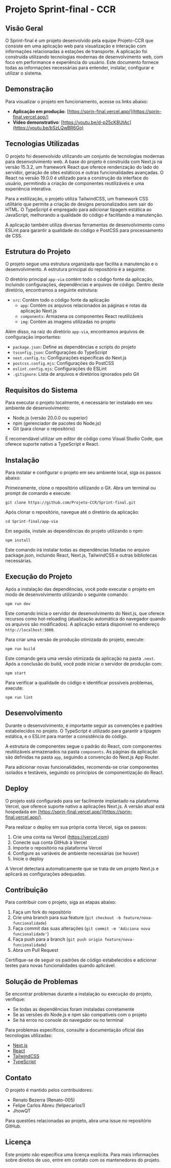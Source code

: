 # Projeto Sprint-final - CCR

## Visão Geral

O Sprint-final é um projeto desenvolvido pela equipe Projeto-CCR que consiste em uma aplicação web para visualização e interação com informações relacionadas a estações de transporte. A aplicação foi construída utilizando tecnologias modernas de desenvolvimento web, com foco em performance e experiência do usuário. Este documento fornece todas as informações necessárias para entender, instalar, configurar e utilizar o sistema.

## Demonstração

Para visualizar o projeto em funcionamento, acesse os links abaixo:

- **Aplicação em produção**: [https://sprin-final.vercel.app/](https://sprin-final.vercel.app/)
- **Vídeo demonstrativo**: [https://youtu.be/d-p25cK8UtAc](https://youtu.be/bSzLQwBR6Go)

## Tecnologias Utilizadas

O projeto foi desenvolvido utilizando um conjunto de tecnologias modernas para desenvolvimento web. A base do projeto é construída com Next.js na versão 15.3.2, um framework React que oferece renderização do lado do servidor, geração de sites estáticos e outras funcionalidades avançadas. O React na versão 19.0.0 é utilizado para a construção da interface do usuário, permitindo a criação de componentes reutilizáveis e uma experiência interativa.

Para a estilização, o projeto utiliza TailwindCSS, um framework CSS utilitário que permite a criação de designs personalizados sem sair do HTML. O TypeScript é empregado para adicionar tipagem estática ao JavaScript, melhorando a qualidade do código e facilitando a manutenção.

A aplicação também utiliza diversas ferramentas de desenvolvimento como ESLint para garantir a qualidade do código e PostCSS para processamento de CSS.

## Estrutura do Projeto

O projeto segue uma estrutura organizada que facilita a manutenção e o desenvolvimento. A estrutura principal do repositório é a seguinte:

O diretório principal `app-via` contém todo o código fonte da aplicação, incluindo configurações, dependências e arquivos de código. Dentro deste diretório, encontramos a seguinte estrutura:

- `src`: Contém todo o código fonte da aplicação
  - `app`: Contém os arquivos relacionados às páginas e rotas da aplicação Next.js
  - `components`: Armazena os componentes React reutilizáveis
  - `img`: Contém as imagens utilizadas no projeto

Além disso, na raiz do diretório `app-via`, encontramos arquivos de configuração importantes:

- `package.json`: Define as dependências e scripts do projeto
- `tsconfig.json`: Configurações do TypeScript
- `next.config.ts`: Configurações específicas do Next.js
- `postcss.config.mjs`: Configurações do PostCSS
- `eslint.config.mjs`: Configurações do ESLint
- `.gitignore`: Lista de arquivos e diretórios ignorados pelo Git

## Requisitos do Sistema

Para executar o projeto localmente, é necessário ter instalado em seu ambiente de desenvolvimento:

- Node.js (versão 20.0.0 ou superior)
- npm (gerenciador de pacotes do Node.js)
- Git (para clonar o repositório)

É recomendável utilizar um editor de código como Visual Studio Code, que oferece suporte nativo a TypeScript e React.

## Instalação

Para instalar e configurar o projeto em seu ambiente local, siga os passos abaixo:

Primeiramente, clone o repositório utilizando o Git. Abra um terminal ou prompt de comando e execute:

```
git clone https://github.com/Projeto-CCR/Sprint-final.git
```

Após clonar o repositório, navegue até o diretório da aplicação:

```
cd Sprint-final/app-via
```

Em seguida, instale as dependências do projeto utilizando o npm:

```
npm install
```

Este comando irá instalar todas as dependências listadas no arquivo package.json, incluindo React, Next.js, TailwindCSS e outras bibliotecas necessárias.

## Execução do Projeto

Após a instalação das dependências, você pode executar o projeto em modo de desenvolvimento utilizando o seguinte comando:

```
npm run dev
```

Este comando inicia o servidor de desenvolvimento do Next.js, que oferece recursos como hot-reloading (atualização automática do navegador quando os arquivos são modificados). A aplicação estará disponível no endereço `http://localhost:3000`.

Para criar uma versão de produção otimizada do projeto, execute:

```
npm run build
```

Este comando gera uma versão otimizada da aplicação na pasta `.next`. Após a conclusão do build, você pode iniciar o servidor de produção com:

```
npm start
```

Para verificar a qualidade do código e identificar possíveis problemas, execute:

```
npm run lint
```

## Desenvolvimento

Durante o desenvolvimento, é importante seguir as convenções e padrões estabelecidos no projeto. O TypeScript é utilizado para garantir a tipagem estática, e o ESLint para manter a consistência do código.

A estrutura de componentes segue o padrão do React, com componentes reutilizáveis armazenados na pasta `components`. As páginas da aplicação são definidas na pasta `app`, seguindo a convenção do Next.js App Router.

Para adicionar novas funcionalidades, recomenda-se criar componentes isolados e testáveis, seguindo os princípios de componentização do React.

## Deploy

O projeto está configurado para ser facilmente implantado na plataforma Vercel, que oferece suporte nativo a aplicações Next.js. A versão atual está hospedada em [https://sprin-final.vercel.app/](https://sprin-final.vercel.app/).

Para realizar o deploy em sua própria conta Vercel, siga os passos:

1. Crie uma conta na Vercel (https://vercel.com)
2. Conecte sua conta GitHub à Vercel
3. Importe o repositório na plataforma Vercel
4. Configure as variáveis de ambiente necessárias (se houver)
5. Inicie o deploy

A Vercel detectará automaticamente que se trata de um projeto Next.js e aplicará as configurações adequadas.

## Contribuição

Para contribuir com o projeto, siga as etapas abaixo:

1. Faça um fork do repositório
2. Crie uma branch para sua feature (`git checkout -b feature/nova-funcionalidade`)
3. Faça commit das suas alterações (`git commit -m 'Adiciona nova funcionalidade'`)
4. Faça push para a branch (`git push origin feature/nova-funcionalidade`)
5. Abra um Pull Request

Certifique-se de seguir os padrões de código estabelecidos e adicionar testes para novas funcionalidades quando aplicável.

## Solução de Problemas

Se encontrar problemas durante a instalação ou execução do projeto, verifique:

- Se todas as dependências foram instaladas corretamente
- Se as versões do Node.js e npm são compatíveis com o projeto
- Se há erros no console do navegador ou no terminal

Para problemas específicos, consulte a documentação oficial das tecnologias utilizadas:
- [Next.js](https://nextjs.org/docs)
- [React](https://reactjs.org/docs)
- [TailwindCSS](https://tailwindcss.com/docs)
- [TypeScript](https://www.typescriptlang.org/docs)

## Contato

O projeto é mantido pelos contribuidores:
- Renato Bezerra (Renato-005)
- Felipe Carlos Abreu (felipecarlos1)
- JhowQT

Para questões relacionadas ao projeto, abra uma issue no repositório GitHub.

## Licença

Este projeto não especifica uma licença explícita. Para mais informações sobre direitos de uso, entre em contato com os mantenedores do projeto.
